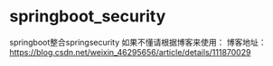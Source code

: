 # springboot_security
springboot整合springsecurity
如果不懂请根据博客来使用：
博客地址：https://blog.csdn.net/weixin_46295656/article/details/111870029
